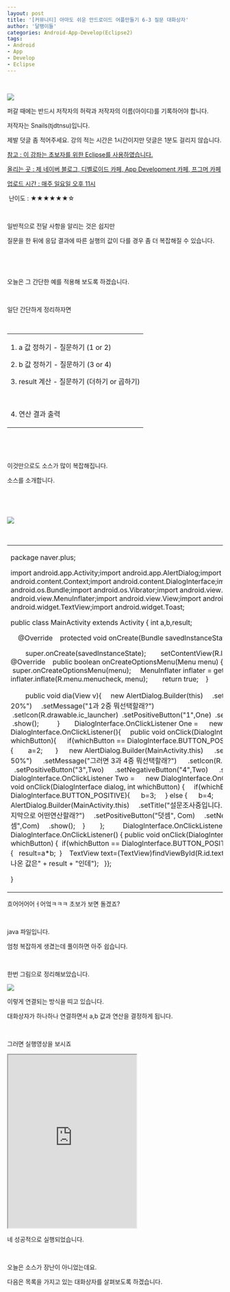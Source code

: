 ```yaml
---
layout: post
title: '[커뮤니티] 아마도 쉬운 안드로이드 어플만들기 6-3 질문 대화상자'
author: '달팽이들'
categories: Android-App-Develop(Eclipse2)
tags:
- Android
- App
- Develop
- Eclipse
---
```



<script> location.href='https://cafe.naver.com/develoid/312301' ; </script>

<p>&nbsp;</p>
<p></p>
<p><img src="https://dthumb-phinf.pstatic.net/?src=%22http%3A%2F%2Fpostfiles3.naver.net%2F20130523_178%2Ftjdtnsu_1369283538974akCh1_JPEG%2Fand.jpg%3Ftype%3Dw2%22&amp;type=cafe_wa740"></p>
<p>퍼갈 때에는 반드시 저작자의 허락과 저작자의 이름(아이디)를 기록하어야 합니다.</p>
<p>저작자는 Snails(tjdtnsu)입니다.</p>
<p>제발 덧글 좀 적어주세요. 강의 적는 시간은 1시간이지만 덧글은 1분도 걸리지 않습니다.</p>
<p><u>참고 : 이 강좌는 초보자를 위한 Eclipse를 사용하였습니다.</u></p>
<p><u>올리는 곳 : 제 네이버 블로그, 디벨로이드 카페, App Development 카페, 프그머 카페</u></p>
<p><u>업로드 시간 : 매주 일요일 오후 11시</u><p></p>
<p>&nbsp;난이도 : ★★★★★★☆</p>
<p>﻿&nbsp;</p>
<p>일반적으로 전달 사항을 알리는 것은 쉽지만</p>
<p>질문을 한 뒤에 응답 결과에 따른 실행의 값이 다를 경우 좀 더 복잡해질 수 있습니다.</p>
<p>﻿</p>
<p>&nbsp;</p>
<p>오늘은 그 간단한 예를 적용해 보도록 하겠습니다.</p>
<p>﻿</p>
<p>일단 간단하게 정리하자면&nbsp;</p>
<p>﻿&nbsp;</p>
<p></p>




<table><tbody><tr><td  ><p>1. a 값 정하기&nbsp;- 질문하기 (1 or 2)</p>
<p>2. b&nbsp;값 정하기 - 질문하기 (3 or 4)</p>
<p>3. result 계산 - 질문하기 (더하기 or 곱하기)</p>
<p>&nbsp;</p>
<p>4. 연산 결과 출력</p>
</td></tr></tbody></table><p>&nbsp;</p>
<p>﻿&nbsp;</p>
<p>이것만으로도 소스가 많이 복잡해집니다.&nbsp;</p>
<p>소스를 소개합니다.&nbsp;</p>
<p>﻿&nbsp;</p>
<p>﻿&nbsp;</p>
<p><img src="https://dthumb-phinf.pstatic.net/?src=%22http%3A%2F%2Fblogfiles.naver.net%2F20130922_257%2Ftjdtnsu_1379852008223ycdKq_PNG%2F%25C1%25A6%25B8%25F1_%25BE%25F8%25C0%25BD.png%22&amp;type=cafe_wa740">&nbsp;</p>
<p>&nbsp;</p>




<table><tbody><tr><td ><p>package naver.plus;</p>
<p>import android.app.Activity;import android.app.AlertDialog;import android.content.Context;import android.content.DialogInterface;import android.os.Bundle;import android.os.Vibrator;import android.view.Menu;import android.view.MenuInflater;import android.view.View;import android.widget.EditText;import android.widget.TextView;import android.widget.Toast;</p>
<p>public class MainActivity extends Activity {&nbsp;int a,b,result;&nbsp;</p>
<p>&nbsp;&nbsp;&nbsp; @Override&nbsp;&nbsp;&nbsp; protected void onCreate(Bundle savedInstanceState) {</p>
<p>&nbsp;&nbsp;&nbsp;&nbsp;&nbsp;&nbsp;&nbsp; super.onCreate(savedInstanceState);&nbsp;&nbsp;&nbsp;&nbsp;&nbsp;&nbsp;&nbsp; setContentView(R.layout.activity_main);&nbsp;&nbsp;&nbsp; }&nbsp;&nbsp;&nbsp; &nbsp;&nbsp;&nbsp; @Override&nbsp;&nbsp;&nbsp; public boolean onCreateOptionsMenu(Menu menu) {&nbsp;&nbsp;&nbsp; &nbsp;super.onCreateOptionsMenu(menu);&nbsp;&nbsp;&nbsp; &nbsp;MenuInflater inflater = getMenuInflater();&nbsp;&nbsp;&nbsp;&nbsp;&nbsp;&nbsp;&nbsp; inflater.inflate(R.menu.menucheck, menu);&nbsp;&nbsp;&nbsp;&nbsp;&nbsp;&nbsp;&nbsp; return true;&nbsp;&nbsp;&nbsp; }&nbsp;&nbsp;&nbsp; &nbsp;&nbsp;&nbsp; &nbsp;&nbsp;&nbsp; </p>
<p>&nbsp;&nbsp;&nbsp;&nbsp;&nbsp;&nbsp;&nbsp; public void dia(View v){&nbsp;&nbsp;&nbsp; &nbsp;new AlertDialog.Builder(this)&nbsp;&nbsp;&nbsp; &nbsp;.setTitle("설문조사중입니다... 20%")&nbsp;&nbsp;&nbsp; &nbsp;.setMessage("1과 2중 뭐선택할래?")&nbsp;&nbsp;&nbsp; &nbsp;.setIcon(R.drawable.ic_launcher)&nbsp;&nbsp;.setPositiveButton("1",One)&nbsp;&nbsp;.setNegativeButton("2",One)&nbsp;&nbsp;&nbsp; &nbsp;.show();&nbsp;&nbsp;&nbsp; &nbsp;&nbsp;&nbsp;&nbsp; &nbsp;}&nbsp;&nbsp;&nbsp; &nbsp;&nbsp;&nbsp; DialogInterface.OnClickListener One =&nbsp;&nbsp;&nbsp; &nbsp;&nbsp;new DialogInterface.OnClickListener(){&nbsp;&nbsp;&nbsp; &nbsp;public void onClick(DialogInterface dialog, int whichButton){&nbsp;&nbsp;&nbsp; &nbsp;&nbsp;if(whichButton == DialogInterface.BUTTON_POSITIVE){&nbsp;&nbsp;&nbsp; &nbsp;&nbsp;&nbsp;a=1;&nbsp;&nbsp;&nbsp; &nbsp;&nbsp;&nbsp;} else {&nbsp;&nbsp;&nbsp; &nbsp;&nbsp;&nbsp;&nbsp;a=2;&nbsp;&nbsp;&nbsp; &nbsp;&nbsp;&nbsp;}&nbsp;&nbsp;&nbsp; &nbsp;&nbsp;new AlertDialog.Builder(MainActivity.this)&nbsp;&nbsp;&nbsp; &nbsp;&nbsp;.setTitle("설문조사중입니다... 50%")&nbsp;&nbsp;&nbsp; &nbsp;&nbsp;.setMessage("그러면 3과 4중 뭐선택할래?")&nbsp;&nbsp;&nbsp; &nbsp;&nbsp;.setIcon(R.drawable.ic_launcher)&nbsp;&nbsp;&nbsp; &nbsp;&nbsp;.setPositiveButton("3",Two)&nbsp;&nbsp;&nbsp; &nbsp;&nbsp;.setNegativeButton("4",Two)&nbsp;&nbsp;&nbsp; &nbsp;&nbsp;.show();&nbsp;&nbsp;&nbsp; &nbsp;}&nbsp;&nbsp;&nbsp; };&nbsp;&nbsp;&nbsp; &nbsp;&nbsp;&nbsp; DialogInterface.OnClickListener Two =&nbsp;&nbsp;&nbsp; &nbsp;&nbsp;new DialogInterface.OnClickListener() {&nbsp;&nbsp;&nbsp;&nbsp;public void onClick(DialogInterface dialog, int whichButton) {&nbsp;&nbsp;&nbsp;&nbsp;&nbsp;if(whichButton == DialogInterface.BUTTON_POSITIVE){&nbsp;&nbsp;&nbsp;&nbsp;&nbsp;&nbsp;b=3;&nbsp;&nbsp;&nbsp;&nbsp;&nbsp;} else {&nbsp;&nbsp;&nbsp;&nbsp;&nbsp;&nbsp;b=4;&nbsp;&nbsp;&nbsp;&nbsp;&nbsp;}&nbsp;&nbsp;&nbsp;&nbsp;&nbsp;&nbsp;&nbsp;&nbsp;&nbsp;&nbsp;new AlertDialog.Builder(MainActivity.this)&nbsp;&nbsp;&nbsp;&nbsp;&nbsp;.setTitle("설문조사중입니다... 80%")&nbsp;&nbsp;&nbsp;&nbsp;&nbsp;.setMessage("마지막으로 어떤연산할래?")&nbsp;&nbsp;&nbsp;&nbsp;&nbsp;.setPositiveButton("덧셈", Com)&nbsp;&nbsp;&nbsp;&nbsp;&nbsp;.setNegativeButton("곱셈",Com)&nbsp;&nbsp;&nbsp;&nbsp;&nbsp;.show();&nbsp;&nbsp;&nbsp;&nbsp;}&nbsp;&nbsp;&nbsp;&nbsp;&nbsp;&nbsp;&nbsp;&nbsp;};&nbsp;&nbsp;&nbsp; &nbsp;&nbsp;&nbsp;&nbsp;&nbsp; DialogInterface.OnClickListener Com =&nbsp;&nbsp;&nbsp;&nbsp;&nbsp;&nbsp;&nbsp;&nbsp;&nbsp;&nbsp; new DialogInterface.OnClickListener() {&nbsp;public void onClick(DialogInterface dialog, int whichButton) {&nbsp;&nbsp;if(whichButton == DialogInterface.BUTTON_POSITIVE){&nbsp;&nbsp;&nbsp;result=a+b;&nbsp;&nbsp;} else {&nbsp;&nbsp;&nbsp;result=a*b;&nbsp;&nbsp;}&nbsp;&nbsp;&nbsp;&nbsp;TextView text=(TextView)findViewById(R.id.textView5);&nbsp;&nbsp;text.setText("튀어나온 값은" + result + "인데");&nbsp;&nbsp;&nbsp;}};</p>
<p>}</p>
</td></tr></tbody></table><p>흐어어어어ㅓ어엌ㅋㅋㅋ 초보가 보면 돌겠죠?</p>
<p>&nbsp;</p>
<p>java 파일입니다.</p>
<p>엄청 복잡하게 생겼는데 풀이하면 아주 쉽습니다.</p>
<p>&nbsp;</p>
<p>한번 그림으로 정리해보았습니다.</p>
<p><img src="https://dthumb-phinf.pstatic.net/?src=%22http%3A%2F%2Fblogfiles.naver.net%2F20130922_138%2Ftjdtnsu_1379855892205lXszz_PNG%2F%25C1%25A6%25B8%25F1_%25BE%25F8%25C0%25BD.png%22&amp;type=cafe_wa740"></p>
<p>이렇게 연결되는 방식을 띠고 있습니다.</p>
<p>대화상자가 하나하나 연결하면서 a,b 값과 연산을 결정하게 됩니다.</p>
<p>&nbsp;</p>
<p>그러면 실행영상을 보시죠</p>
<p><iframe frame scrolling="no" name="mplayer" title="플레이어"  height="405" src="https://serviceapi.nmv.naver.com/view/ugcPlayer.nhn?vid=40E014CBD22ED554409BBBC72B7A66561CB9&amp;inKey=V1211063502310ca805f6338657ee98c82b52d1b36008d6f5917412118a1f1a9aae47338657ee98c82b52&amp;wmode=opaque&amp;hasLink=0&amp;autoPlay=false&amp;beginTime=0" allowfullscreen="allowfullscreen"></iframe></p>
<p>네 성공적으로 실행되었습니다.</p>
<p>&nbsp;</p>
<p>오늘은 소스가 장난이 아니었는데요.</p>
<p>다음은 목록을 가지고 있는 대화상자를 살펴보도록 하겠습니다.</p>
<p></p>
</p>
